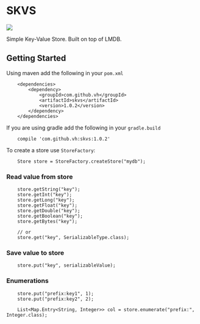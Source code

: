 # SKVS

![](https://github.com/vh/skvs/workflows/.github/workflows/build.yml/badge.svg)

Simple Key-Value Store. Built on top of LMDB.

## Getting Started

Using maven add the following in your `pom.xml`
```
    <dependencies>
        <dependency>
            <groupId>com.github.vh</groupId>
            <artifactId>skvs</artifactId>
            <version>1.0.2</version>
        </dependency>
    </dependencies>
```

If you are using gradle add the following in your `gradle.build`
```
    compile 'com.github.vh:skvs:1.0.2'
```

To create a store use `StoreFactory`:
```
    Store store = StoreFactory.createStore("mydb");
```

### Read value from store

```
    store.getString("key");
    store.getInt("key");
    store.getLong("key");
    store.getFloat("key");
    store.getDouble("key");
    store.getBoolean("key");
    store.getBytes("key");

    // or
    store.get("key", SerializableType.class);
```

### Save value to store

```
    store.put("key", serializableValue);
```

### Enumerations

```
    store.put("prefix:key1", 1);
    store.put("prefix:key2", 2);
    
    List<Map.Entry<String, Integer>> col = store.enumerate("prefix:", Integer.class);
```


